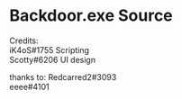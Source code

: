 # Backdoor.exe Source
Credits: <br />
iK4oS#1755 Scripting <br />
Scotty#6206 UI design <br />

thanks to:
Redcarred2#3093 <br />
eeee#4101 <br />
